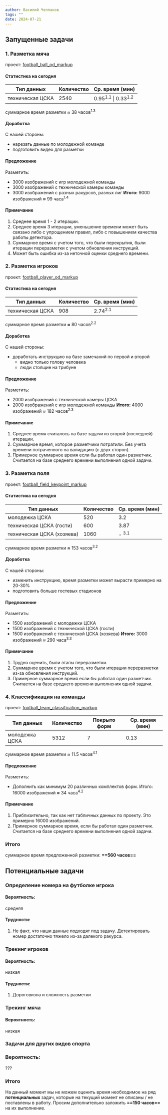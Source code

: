 ```yaml
---
author: Василий Челпанов
tags: ""
date: 2024-07-21
---
```

## Запущенные задачи
### 1. Разметка мяча
проект: [football_ball_od_markup](https://tagme.sberdevices.ru/company/d1787daa-b492-4541-95f3-d0a63f288ec1/project/9e5b07f1-c73f-498f-969c-16c946458046/tasks?size=10&page=1)

#### **Статистика на сегодня**

| Тип данных       | Количество | Ср. время (мин)                          |
| ---------------- | ---------- | ---------------------------------------- |
| техническая ЦСКА | 2540       | 0.95<sup>1.1</sup> \| 0.33<sup>1.2</sup> |
суммарное время разметки **≈** 38 часов<sup>1.3</sup>

#### **Доработка**
С нашей стороны:
- нарезать данные по молодежной команде
- подготовить видео для разметки

#### **Предложение**
Разметить:
- 3000 изображений с игр молодежной команды
- 3000 изображений с технической камеры команды
- 3000 изображений с разных ракурсов, разных лиг
**Итого:** 9000 изображений **≈** 99 часа<sup>1.4</sup>

#### **Примечание** 
1. Среднее время 1 - 2 итерации.
2. Среднее время 3 итерации, уменьшение времени может быть связано либо с упрощением правил, либо с повышением качества работы детектора.
3. Суммарное время с учетом того, что были перекрытия, были итерации переразметки с учетом обновления инструкций.
4. Может быть ошибка из-за неточной оценки среднего времени.


### 2. Разметка игроков
проект: [football_player_od_markup](https://tagme.sberdevices.ru/company/d1787daa-b492-4541-95f3-d0a63f288ec1/project/821093f3-5d32-4da4-9abb-5238f2d5b05b/tasks)

#### **Статистика на сегодня**

| Тип данных       | Количество | Ср. время (мин)    |
| ---------------- | ---------- | ------------------ |
| техническая ЦСКА | 908        | 2.74<sup>2.1</sup> |
суммарное время разметки **≈** 80 часов<sup>2.2</sup>

#### **Доработка**
С нашей стороны:
- доработать инструкцию на базе замечаний по первой и второй 
	- видно только голову человека
	- люди стоящие на трибуне

#### **Предложение**
Разметить:
- 2000 изображений с технической камеры ЦСКА
- 2000 изображений с игр молодежной команды
**Итого:** 4000 изображений **≈** 182 часов<sup>2.3</sup>

#### **Примечание** 
1. Среднее время считалось на базе задачи из второй (последней) итерации. 
2. Суммарное время, которое разметчики потратили. Без учета времени потраченного на валидацию (с двух сторон).
3. Примерное суммарное время если бы работал один разметчик. Считается на базе среднего времени выполнения одной задачи.

### 3. Разметка поля
проект: [football_field_keypoint_markup](https://tagme.sberdevices.ru/company/d1787daa-b492-4541-95f3-d0a63f288ec1/project/eb286fce-5ed7-4d48-8430-2bf5c1332edb/tasks?size=10&page=2)

#### **Статистика на сегодня**

| Тип данных                 | Количество | Ср. время (мин)  |
| -------------------------- | ---------- | ---------------- |
| молодежка ЦСКА             | 520        | 3.2              |
| техническая ЦСКА (гости)   | 600        | 3.87             |
| техническая ЦСКА (хозяева) | 1060       | - <sup>3.1</sup> |
суммарное время разметки **≈** 153 часов<sup>3.2</sup>

#### **Доработка**
С нашей стороны:
- изменить инструкцию, время разметки может вырасти примерно на 20-30%
- подготовить больше гостевых стадионов

#### **Предложение**
Разметить:
- 1500 изображений с молодежки ЦСКА
- 1500 изображений с технической ЦСКА (гости)
- 1500 изображений с технической ЦСКА (хозяева)
**Итого:** 3000 изображений **≈** 290 часа<sup>3.3</sup>

#### **Примечание** 
1. Трудно оценить, были этапы переразметки.
2. Суммарное время с учетом того, что были итерации переразметки из-за обновления инструкций.
3. Примерное суммарное время если бы работал один разметчик. Считается на базе среднего времени выполнения одной задачи.

### 4. Классификация на команды
проект: [football_team_classification_markup](https://tagme.sberdevices.ru/company/d1787daa-b492-4541-95f3-d0a63f288ec1/project/ad96155a-46f7-4510-8edb-9e4e82fbc9fc/tasks?size=10&page=1)

| Тип данных     | Количество | Покрыто форм | Ср. время (мин) |
| -------------- | ---------- | ------------ | --------------- |
| молодежка ЦСКА | 5312       | 7            | 0.13            |
суммарное время разметки **≈** 11.5 часов<sup>4.1</sup>

#### **Предложение**
Разметить:
- Дополнить как минимум 20 различных комплектов форм.
Итого: 16000 изображений **≈** 34 часа<sup>4.2</sup>

#### **Примечание** 
1. Приблизительно, так как нет табличных данных по проекту. Это примерно 16000 изображений.
2. Примерное суммарное время, если бы работал один разметчик. Считается на базе среднего времени выполнения одной задачи.

### Итого
суммарное время предложенной разметки: **==560 часов==**

## Потенциальные задачи

### Определение номера на футболке игрока
#### Вероятность:
средняя
#### Трудности:
1. Не факт, что наши данные подходят под задачу. Детектировать номер достаточно тяжело из-за далекого ракурса.

### Трекинг игроков
#### Вероятность:
низкая
#### Трудности:
1. Дороговизна и сложность разметки

### Трекинг мяча
#### Вероятность:
низкая

### Задачи для других видов спорта
### Вероятность:
???

### Итого
На данный момент мы не можем оценить время необходимое на ряд **потенциальных** задач, которые на текущий момент не описаны / не поставлены в работу. Просим дополнительно заложить **==150 часов==** на их выполнение.
